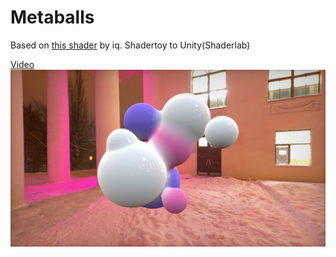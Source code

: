 # Metaballs
Based on [this shader](https://www.shadertoy.com/view/ld2GRz) by iq. Shadertoy to Unity(Shaderlab)

[Video](https://youtu.be/kuLUqNNlN4g)
![Screenshot](Screenshot.png)
